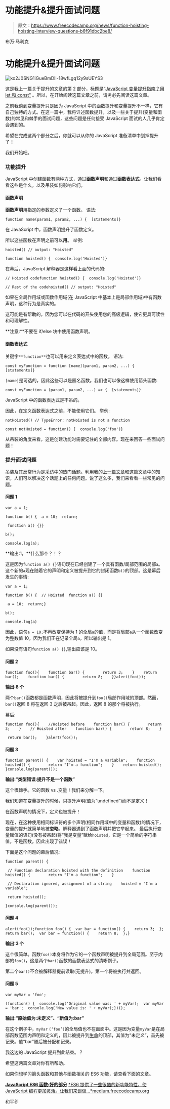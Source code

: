 # 功能提升&提升面试问题

> 原文：<https://www.freecodecamp.org/news/function-hoisting-hoisting-interview-questions-b6f91dbc2be8/>

布万·马利克

# 功能提升&提升面试问题

![ko2J0SNG1iGueBmDIl-18wfLgq12y9sUEYS3](img/37c1f243f29eb18072c3cb4d74d73581.png)

这是我上一篇关于提升的文章的第 2 部分，标题是“[JavaScript 变量提升指南？用 let 和 const"](https://medium.freecodecamp.org/what-is-variable-hoisting-differentiating-between-var-let-and-const-in-es6-f1a70bb43d) 。所以，在开始阅读这篇文章之前，请务必先阅读这篇文章。

之前我谈到变量提升只是因为 JavaScript 中的函数提升和变量提升不一样，它有自己独特的方式。在这一篇中，我将详述函数提升，以及一些关于提升(变量和函数)的常见和棘手的面试问题，这些问题是任何接受 JavaScript 面试的人几乎肯定会遇到的。

希望在完成这两个部分之后，你就可以从你的 JavaScript 准备清单中划掉提升了！

我们开始吧。

### 功能提升

JavaScript 中创建函数有两种方式，通过**函数声明**和通过**函数表达式**。让我们看看这些是什么，以及吊装如何影响它们。

#### 函数声明

**函数声明**用指定的参数定义了一个函数。
语法:

```
function name(param1, param2, ...) {  [statements]}
```

在 JavaScript 中，函数声明提升了函数定义。

所以这些函数在声明之前可以**用**。
举例:

```
hoisted() // output: "Hoisted"
```

```
function hoisted() {  console.log('Hoisted')}
```

在幕后，JavaScript 解释器是这样看上面的代码的:

```
// Hoisted codefunction hoisted() {  console.log('Hoisted')}
```

```
// Rest of the codehoisted() // output: "Hoisted"
```

如果在全局作用域或函数作用域(在 JavaScript 中基本上是局部作用域)中有函数声明，这种行为是真实的。

这可能是有帮助的，因为您可以在代码的开头使用您的高级逻辑，使它更具可读性和可理解性。

**注意:**不要在 if/else 块中使用函数声明。

#### 函数表达式

关键字`**function**`也可以用来定义表达式中的函数。
语法:

```
const myFunction = function [name](param1, param2, ...) {  [statements]}
```

`[name]`是可选的，因此这些可以是匿名函数。我们也可以像这样使用箭头函数:

```
const myFunction = (param1, param2, ...) => {  [statements]}
```

JavaScript 中的函数表达式是不吊的。

因此，在定义函数表达式之前，不能使用它们。
举例:

```
notHoisted() // TypeError: notHoisted is not a function
```

```
const notHoisted = function() {  console.log('foo')}
```

从吊装的角度来看，这是创建功能时需要记住的全部内容。现在来回答一些面试问题！

### 提升面试问题

吊装及其反常行为是采访中的热门话题。利用我的[上一篇文章](https://medium.freecodecamp.org/what-is-variable-hoisting-differentiating-between-var-let-and-const-in-es6-f1a70bb43d)和这篇文章中的知识，人们可以解决这个话题上的任何问题。说了这么多，我们来看看一些常见的问题。

#### 问题 1

```
var a = 1;
```

```
function b() {  a = 10;  return;
```

```
 function a() {}}
```

```
b();
```

```
console.log(a);
```

**输出:1，**什么那个？！？

这是因为`function a() {}`语句现在已经创建了一个具有函数/局部范围的局部`a`。这个新的`a`现在随着它的声明和定义被提升到它的封闭函数`b()`的顶部。这是幕后发生的事情:

```
var a = 1;
```

```
function b() {  // Hoisted  function a() {}
```

```
 a = 10;  return;}
```

```
b();
```

```
console.log(a)
```

因此，语句`a = 10;`不再改变保持为 1 的全局`a`的值，而是将局部`a`从一个函数改变为整数值 10。因为我们正在记录全局`a`，所以输出是 1。

如果没有语句`function a() {}`,输出应该是 10。

#### 问题 2

```
function foo(){    function bar() {        return 3;    }    return bar();    function bar() {        return 8;    }}alert(foo());
```

**输出:8 个**

两个`bar()`函数都是函数声明，因此将被提升到`foo()`局部作用域的顶部。然而，`bar()`返回 8 将在返回 3 之后被吊起。因此，返回 8 的那个将被执行。

幕后:

```
function foo(){    //Hoisted before    function bar() {        return 3;    }    // Hoisted after    function bar() {        return 8;    }
```

```
 return bar();    }alert(foo());
```

#### 问题 3

```
function parent() {    var hoisted = "I'm a variable";    function hoisted() {        return "I'm a function";    }    return hoisted(); }console.log(parent());
```

**输出:“类型错误:提升不是一个函数”**

这个很棘手。它的函数 vs .变量！我们来分解一下。

我们知道在变量提升的时候，只提升声明(值为“undefined”)而不是定义！

在函数声明的情况下，定义也被提升！

现在，在这种使用相同标识符的多个声明(相同作用域中的变量和函数)的情况下，变量的提升就简单地被**忽略**。解释器遇到了函数声明并把它举起来。
最后执行变量赋值的语句(没有被吊起)将“我是变量”赋给`hoisted`，它是一个简单的字符串值，不是函数。因此出现了错误！

下面是这个问题的幕后情况:

```
function parent() {
```

```
 // Function declaration hoisted with the definition    function hoisted() {        return "I'm a function";    }
```

```
 // Declaration ignored, assignment of a string    hoisted = "I'm a variable"; 
```

```
 return hoisted(); 
```

```
}console.log(parent());
```

#### 问题 4

```
alert(foo());function foo() {  var bar = function() {    return 3;  };  return bar();  var bar = function() {    return 8;  };}
```

**输出:3 个**

这个很简单。函数`foo()`本身将作为它的一个函数声明被提升到全局范围。至于内部的`foo()`，这是两个`bar()`函数的函数表达式的清晰例子。

第二个`bar()`不会被解释器提前读取(无提升)。第一个将被执行并返回。

#### 问题 5

```
var myVar = 'foo';
```

```
(function() {  console.log('Original value was: ' + myVar);  var myVar = 'bar';  console.log('New value is: ' + myVar);})();
```

**输出:“原始值为:未定义”、“新值为:bar”**

在这个例子中，`myVar` `(‘foo’)`的全局值也不在画面中。这是因为变量`myVar`是在局部函数范围内声明和定义的，因此被提升到[生命](https://developer.mozilla.org/en-US/docs/Glossary/IIFE)的顶部，其值为“未定义”，首先被记录。值“bar”随后被分配和记录。

我这边的 JavaScript 提升到此结束。？

希望这两篇文章对你有所帮助。

如果你想学习箭头函数和其他与函数相关的 ES6 功能，请查看下面的文章。

[**JavaScript ES6 函数:好的部分**](https://medium.freecodecamp.org/es6-functions-9f61c72b1e86)
[*ES6 提供了一些很酷的新功能特性，使 JavaScript 编程更加灵活。让我们来谈谈…*medium.freecodecamp.org](https://medium.freecodecamp.org/es6-functions-9f61c72b1e86)

和平✌️